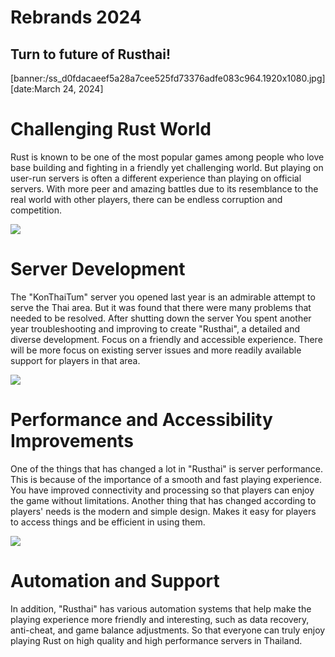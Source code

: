 # Rebrands 2024
## Turn to future of Rusthai!
[banner:/ss_d0fdacaeef5a28a7cee525fd73376adfe083c964.1920x1080.jpg]
[date:March 24, 2024]

# Challenging Rust World

Rust is known to be one of the most popular games among people who love base building and fighting in a friendly yet challenging world. But playing on user-run servers is often a different experience than playing on official servers. With more peer and amazing battles due to its resemblance to the real world with other players, there can be endless corruption and competition.

![](/ss_271feae67943bdc141c1249aba116349397.jpg)

# Server Development

The "KonThaiTum" server you opened last year is an admirable attempt to serve the Thai area. But it was found that there were many problems that needed to be resolved. After shutting down the server You spent another year troubleshooting and improving to create "Rusthai", a detailed and diverse development. Focus on a friendly and accessible experience. There will be more focus on existing server issues and more readily available support for players in that area.

![](/3bdc141c1249aba116349_serverstatus.png)

# Performance and Accessibility Improvements

One of the things that has changed a lot in "Rusthai" is server performance. This is because of the importance of a smooth and fast playing experience. You have improved connectivity and processing so that players can enjoy the game without limitations. Another thing that has changed according to players' needs is the modern and simple design. Makes it easy for players to access things and be efficient in using them.

![](/3bdc141c1249aba116349_serveranalitic_downtimetest.png)

# Automation and Support

In addition, "Rusthai" has various automation systems that help make the playing experience more friendly and interesting, such as data recovery, anti-cheat, and game balance adjustments. So that everyone can truly enjoy playing Rust on high quality and high performance servers in Thailand.